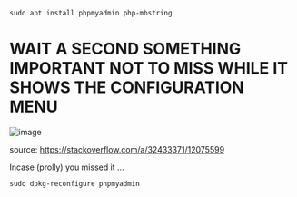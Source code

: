     sudo apt install phpmyadmin php-mbstring
    
<h1>WAIT A SECOND SOMETHING IMPORTANT NOT TO MISS WHILE IT SHOWS THE CONFIGURATION MENU</h1>

![image](https://user-images.githubusercontent.com/78267371/179416492-d6a54559-6e9c-43ae-964b-feed6c589317.png)

source: https://stackoverflow.com/a/32433371/12075599

Incase (prolly) you missed it ...

    sudo dpkg-reconfigure phpmyadmin
    
